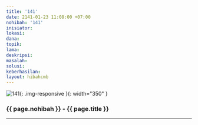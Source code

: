 ```yaml
---
title: '141'
date: 2141-01-23 11:08:00 +07:00
nohibah: '141'
inisiator: 
lokasi: 
dana: 
topik: 
lama: 
deskripsi: 
masalah: 
solusi: 
keberhasilan: 
layout: hibahcmb
---
```


![141](/static/img/hibahcmb/141.png){: .img-responsive }{: width="350" }

### {{ page.nohibah }} - {{ page.title }}

---
